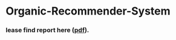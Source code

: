 # Organic-Recommender-System

### lease find report here ([pdf](https://github.com/SuperMayLiO/Organic-Recommender-System/blob/master/organic-recommendation-system.pdf "pdf file")).
